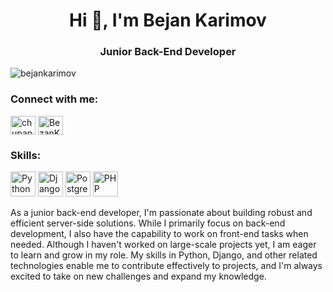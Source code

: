 <h1 align="center">Hi 👋, I'm Bejan Karimov</h1>
<h3 align="center">Junior Back-End Developer</h3>

<p align="left"> <img src="https://komarev.com/ghpvc/?username=bejankarimov&label=Profile%20views&color=0e75b6&style=flat" alt="bejankarimov" /> </p>

<h3 align="left">Connect with me:</h3>
<p align="left">
  <a href="https://www.instagram.com/chupapy.munanuu/" target="blank"><img align="center" src="https://img.icons8.com/color/48/000000/instagram-new.png" alt="chupapy.munanuu" height="30" width="40" /></a>
  <a href="https://twitter.com/BezanKarim90911" target="blank"><img align="center" src="https://img.icons8.com/color/48/000000/twitter--v2.png" alt="BezanKarim90911" height="30" width="40" /></a>
</p>

<h3 align="left">Skills:</h3>
<p align="left">
  <img src="https://img.icons8.com/color/48/000000/python--v2.png" alt="Python" width="40" height="40"/>
  <img src="https://img.icons8.com/color/48/000000/django.png" alt="Django" width="40" height="40"/>
  <img src="https://img.icons8.com/color/48/000000/postgreesql.png" alt="PostgreSQL" width="40" height="40"/>
  <img src="https://img.icons8.com/color/48/000000/php.png" alt="PHP" width="40" height="40"/>
</p>

<p align="left">As a junior back-end developer, I'm passionate about building robust and efficient server-side solutions. While I primarily focus on back-end development, I also have the capability to work on front-end tasks when needed. Although I haven't worked on large-scale projects yet, I am eager to learn and grow in my role. My skills in Python, Django, and other related technologies enable me to contribute effectively to projects, and I'm always excited to take on new challenges and expand my knowledge.</p>
